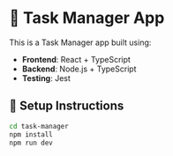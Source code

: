 # 📝 Task Manager App

This is a Task Manager app built using:

- **Frontend**: React + TypeScript
- **Backend**: Node.js + TypeScript
- **Testing**: Jest

## 🔧 Setup Instructions

```bash
cd task-manager
npm install
npm run dev
